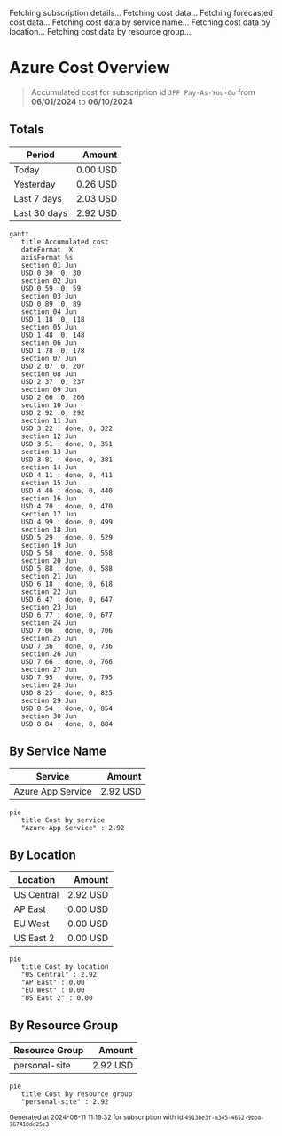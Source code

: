 Fetching subscription details...
Fetching cost data...
Fetching forecasted cost data...
Fetching cost data by service name...
Fetching cost data by location...
Fetching cost data by resource group...
# Azure Cost Overview

> Accumulated cost for subscription id `JPF Pay-As-You-Go` from **06/01/2024** to **06/10/2024**

## Totals

|Period|Amount|
|---|---:|
|Today|0.00 USD|
|Yesterday|0.26 USD|
|Last 7 days|2.03 USD|
|Last 30 days|2.92 USD|

```mermaid
gantt
   title Accumulated cost
   dateFormat  X
   axisFormat %s
   section 01 Jun
   USD 0.30 :0, 30
   section 02 Jun
   USD 0.59 :0, 59
   section 03 Jun
   USD 0.89 :0, 89
   section 04 Jun
   USD 1.18 :0, 118
   section 05 Jun
   USD 1.48 :0, 148
   section 06 Jun
   USD 1.78 :0, 178
   section 07 Jun
   USD 2.07 :0, 207
   section 08 Jun
   USD 2.37 :0, 237
   section 09 Jun
   USD 2.66 :0, 266
   section 10 Jun
   USD 2.92 :0, 292
   section 11 Jun
   USD 3.22 : done, 0, 322
   section 12 Jun
   USD 3.51 : done, 0, 351
   section 13 Jun
   USD 3.81 : done, 0, 381
   section 14 Jun
   USD 4.11 : done, 0, 411
   section 15 Jun
   USD 4.40 : done, 0, 440
   section 16 Jun
   USD 4.70 : done, 0, 470
   section 17 Jun
   USD 4.99 : done, 0, 499
   section 18 Jun
   USD 5.29 : done, 0, 529
   section 19 Jun
   USD 5.58 : done, 0, 558
   section 20 Jun
   USD 5.88 : done, 0, 588
   section 21 Jun
   USD 6.18 : done, 0, 618
   section 22 Jun
   USD 6.47 : done, 0, 647
   section 23 Jun
   USD 6.77 : done, 0, 677
   section 24 Jun
   USD 7.06 : done, 0, 706
   section 25 Jun
   USD 7.36 : done, 0, 736
   section 26 Jun
   USD 7.66 : done, 0, 766
   section 27 Jun
   USD 7.95 : done, 0, 795
   section 28 Jun
   USD 8.25 : done, 0, 825
   section 29 Jun
   USD 8.54 : done, 0, 854
   section 30 Jun
   USD 8.84 : done, 0, 884
```

## By Service Name

|Service|Amount|
|---|---:|
|Azure App Service|2.92 USD|

```mermaid
pie
   title Cost by service
   "Azure App Service" : 2.92
```

## By Location

|Location|Amount|
|---|---:|
|US Central|2.92 USD|
|AP East|0.00 USD|
|EU West|0.00 USD|
|US East 2|0.00 USD|

```mermaid
pie
   title Cost by location
   "US Central" : 2.92
   "AP East" : 0.00
   "EU West" : 0.00
   "US East 2" : 0.00
```

## By Resource Group

|Resource Group|Amount|
|---|---:|
|personal-site|2.92 USD|

```mermaid
pie
   title Cost by resource group
   "personal-site" : 2.92
```

<sup>Generated at 2024-06-11 11:19:32 for subscription with id `4913be3f-a345-4652-9bba-767418dd25e3`</sup>
